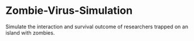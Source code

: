 # Zombie-Virus-Simulation
Simulate the interaction and survival outcome of researchers trapped on an island with zombies.
